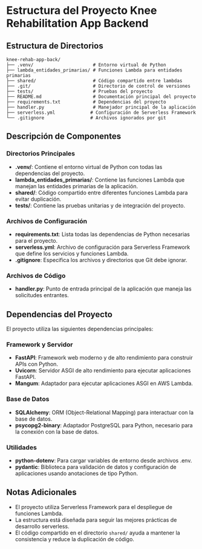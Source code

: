# Estructura del Proyecto Knee Rehabilitation App Backend

## Estructura de Directorios

```
knee-rehab-app-back/
├── .venv/                      # Entorno virtual de Python
├── lambda_entidades_primarias/ # Funciones Lambda para entidades primarias
├── shared/                     # Código compartido entre lambdas
├── .git/                       # Directorio de control de versiones
├── tests/                      # Pruebas del proyecto
├── README.md                   # Documentación principal del proyecto
├── requirements.txt            # Dependencias del proyecto
├── handler.py                  # Manejador principal de la aplicación
├── serverless.yml             # Configuración de Serverless Framework
└── .gitignore                 # Archivos ignorados por git
```

## Descripción de Componentes

### Directorios Principales

- **.venv/**: Contiene el entorno virtual de Python con todas las dependencias del proyecto.
- **lambda_entidades_primarias/**: Contiene las funciones Lambda que manejan las entidades primarias de la aplicación.
- **shared/**: Código compartido entre diferentes funciones Lambda para evitar duplicación.
- **tests/**: Contiene las pruebas unitarias y de integración del proyecto.

### Archivos de Configuración

- **requirements.txt**: Lista todas las dependencias de Python necesarias para el proyecto.
- **serverless.yml**: Archivo de configuración para Serverless Framework que define los servicios y funciones Lambda.
- **.gitignore**: Especifica los archivos y directorios que Git debe ignorar.

### Archivos de Código

- **handler.py**: Punto de entrada principal de la aplicación que maneja las solicitudes entrantes.

## Dependencias del Proyecto

El proyecto utiliza las siguientes dependencias principales:

### Framework y Servidor
- **FastAPI**: Framework web moderno y de alto rendimiento para construir APIs con Python.
- **Uvicorn**: Servidor ASGI de alto rendimiento para ejecutar aplicaciones FastAPI.
- **Mangum**: Adaptador para ejecutar aplicaciones ASGI en AWS Lambda.

### Base de Datos
- **SQLAlchemy**: ORM (Object-Relational Mapping) para interactuar con la base de datos.
- **psycopg2-binary**: Adaptador PostgreSQL para Python, necesario para la conexión con la base de datos.

### Utilidades
- **python-dotenv**: Para cargar variables de entorno desde archivos .env.
- **pydantic**: Biblioteca para validación de datos y configuración de aplicaciones usando anotaciones de tipo Python.

## Notas Adicionales

- El proyecto utiliza Serverless Framework para el despliegue de funciones Lambda.
- La estructura está diseñada para seguir las mejores prácticas de desarrollo serverless.
- El código compartido en el directorio `shared/` ayuda a mantener la consistencia y reduce la duplicación de código. 